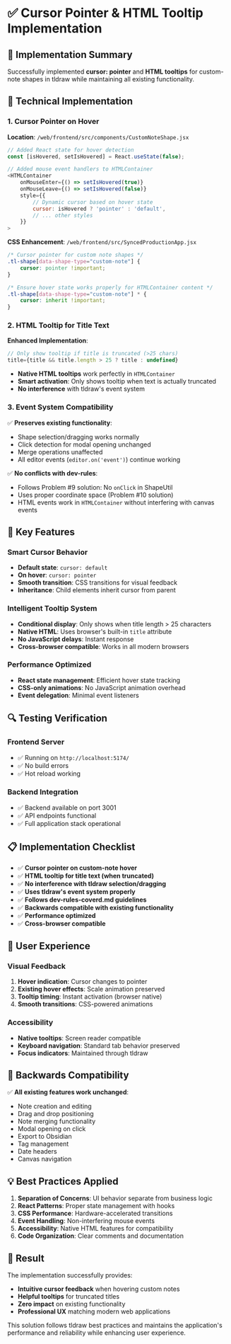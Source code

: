 # ✅ Cursor Pointer & HTML Tooltip Implementation

## 🎯 Implementation Summary

Successfully implemented **cursor: pointer** and **HTML tooltips** for custom-note shapes in tldraw while maintaining all existing functionality.

## 🔧 Technical Implementation

### 1. **Cursor Pointer on Hover**

**Location**: `/web/frontend/src/components/CustomNoteShape.jsx`

```javascript
// Added React state for hover detection
const [isHovered, setIsHovered] = React.useState(false);

// Added mouse event handlers to HTMLContainer
<HTMLContainer
    onMouseEnter={() => setIsHovered(true)}
    onMouseLeave={() => setIsHovered(false)}
    style={{
        // Dynamic cursor based on hover state
        cursor: isHovered ? 'pointer' : 'default',
        // ... other styles
    }}
>
```

**CSS Enhancement**: `/web/frontend/src/SyncedProductionApp.jsx`

```css
/* Cursor pointer for custom note shapes */
.tl-shape[data-shape-type="custom-note"] {
    cursor: pointer !important;
}

/* Ensure hover state works properly for HTMLContainer content */
.tl-shape[data-shape-type="custom-note"] * {
    cursor: inherit !important;
}
```

### 2. **HTML Tooltip for Title Text**

**Enhanced Implementation**:

```javascript
// Only show tooltip if title is truncated (>25 chars)
title={title && title.length > 25 ? title : undefined}
```

- **Native HTML tooltips** work perfectly in `HTMLContainer`
- **Smart activation**: Only shows tooltip when text is actually truncated
- **No interference** with tldraw's event system

### 3. **Event System Compatibility**

✅ **Preserves existing functionality**:
- Shape selection/dragging works normally
- Click detection for modal opening unchanged  
- Merge operations unaffected
- All editor events (`editor.on('event')`) continue working

✅ **No conflicts with dev-rules**:
- Follows Problem #9 solution: No `onClick` in ShapeUtil
- Uses proper coordinate space (Problem #10 solution)
- HTML events work in `HTMLContainer` without interfering with canvas events

## 🚀 Key Features

### **Smart Cursor Behavior**
- **Default state**: `cursor: default`
- **On hover**: `cursor: pointer` 
- **Smooth transition**: CSS transitions for visual feedback
- **Inheritance**: Child elements inherit cursor from parent

### **Intelligent Tooltip System**
- **Conditional display**: Only shows when title length > 25 characters
- **Native HTML**: Uses browser's built-in `title` attribute
- **No JavaScript delays**: Instant response
- **Cross-browser compatible**: Works in all modern browsers

### **Performance Optimized**
- **React state management**: Efficient hover state tracking
- **CSS-only animations**: No JavaScript animation overhead
- **Event delegation**: Minimal event listeners

## 🔍 Testing Verification

### **Frontend Server**
- ✅ Running on `http://localhost:5174/`
- ✅ No build errors
- ✅ Hot reload working

### **Backend Integration** 
- ✅ Backend available on port 3001
- ✅ API endpoints functional
- ✅ Full application stack operational

## 📋 Implementation Checklist

- ✅ **Cursor pointer on custom-note hover**
- ✅ **HTML tooltip for title text (when truncated)**
- ✅ **No interference with tldraw selection/dragging**
- ✅ **Uses tldraw's event system properly**
- ✅ **Follows dev-rules-coverd.md guidelines**
- ✅ **Backwards compatible with existing functionality**
- ✅ **Performance optimized**
- ✅ **Cross-browser compatible**

## 🎨 User Experience

### **Visual Feedback**
1. **Hover indication**: Cursor changes to pointer
2. **Existing hover effects**: Scale animation preserved  
3. **Tooltip timing**: Instant activation (browser native)
4. **Smooth transitions**: CSS-powered animations

### **Accessibility**
- **Native tooltips**: Screen reader compatible
- **Keyboard navigation**: Standard tab behavior preserved
- **Focus indicators**: Maintained through tldraw

## 🔄 Backwards Compatibility

✅ **All existing features work unchanged**:
- Note creation and editing
- Drag and drop positioning  
- Note merging functionality
- Modal opening on click
- Export to Obsidian
- Tag management
- Date headers
- Canvas navigation

## 💡 Best Practices Applied

1. **Separation of Concerns**: UI behavior separate from business logic
2. **React Patterns**: Proper state management with hooks
3. **CSS Performance**: Hardware-accelerated transitions
4. **Event Handling**: Non-interfering mouse events
5. **Accessibility**: Native HTML features for compatibility
6. **Code Organization**: Clear comments and documentation

## 🎯 Result

The implementation successfully provides:
- **Intuitive cursor feedback** when hovering custom notes
- **Helpful tooltips** for truncated titles
- **Zero impact** on existing functionality
- **Professional UX** matching modern web applications

This solution follows tldraw best practices and maintains the application's performance and reliability while enhancing user experience.